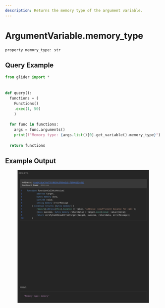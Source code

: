 ```yaml
---
description: Returns the memory type of the argument variable.
---
```


# ArgumentVariable.memory\_type

`property memory_type: str`

## Query Example

```python
from glider import *


def query():
  functions = (
    Functions()
    .exec(1, 50)
    )

  for func in functions:
    args = func.arguments()
    print(f"Memory type: {args.list()[0].get_variable().memory_type}")

  return functions
```

## Example Output

<figure><img src="../../../.gitbook/assets/image (37).png" alt=""><figcaption></figcaption></figure>

